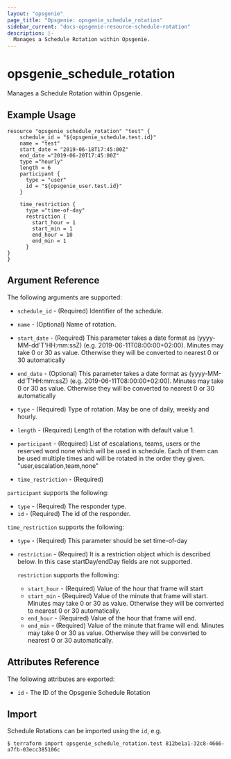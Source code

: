 ```yaml
---
layout: "opsgenie"
page_title: "Opsgenie: opsgenie_schedule_rotation"
sidebar_current: "docs-opsgenie-resource-schedule-rotation"
description: |-
  Manages a Schedule Rotation within Opsgenie.
---
```


# opsgenie_schedule_rotation

Manages a Schedule Rotation within Opsgenie.

## Example Usage
```hcl
resource "opsgenie_schedule_rotation" "test" { 
    schedule_id = "${opsgenie_schedule.test.id}"
    name = "test"
    start_date = "2019-06-18T17:45:00Z"
    end_date ="2019-06-20T17:45:00Z"
    type ="hourly"
    length = 6
    participant {
      type = "user"
      id = "${opsgenie_user.test.id}"
    }

    time_restriction {
      type ="time-of-day"
      restriction {
        start_hour = 1
        start_min = 1
        end_hour = 10
        end_min = 1
      }
}
}
```


## Argument Reference

The following arguments are supported:

* `schedule_id` - (Required) Identifier of the schedule.                             

* `name` - (Optional) Name of rotation.

* `start_date` - (Required) This parameter takes a date format as (yyyy-MM-dd'T'HH:mm:ssZ) (e.g. 2019-06-11T08:00:00+02:00). Minutes may take 0 or 30 as value. Otherwise they will be converted to nearest 0 or 30 automatically

* `end_date` - (Optional)  This parameter takes a date format as (yyyy-MM-dd'T'HH:mm:ssZ) (e.g. 2019-06-11T08:00:00+02:00). Minutes may take 0 or 30 as value. Otherwise they will be converted to nearest 0 or 30 automatically

* `type` - (Required) Type of rotation. May be one of daily, weekly and hourly.

* `length` - (Required) Length of the rotation with default value 1.

* `participant` - (Required) List of escalations, teams, users or the reserved word none which will be used in schedule. Each of them can be used multiple times and will be rotated in the order they given. "user,escalation,team,none"

* `time_restriction` - (Required)

`participant` supports the following:

* `type` - (Required) The responder type.
* `id` - (Required) The id of the responder.

`time_restriction` supports the following:

* `type` - (Required) This parameter should be set time-of-day
                      
* `restriction` - (Required) It is a restriction object which is described below. In this case startDay/endDay fields are not supported.

    `restriction` supports the following:

     * `start_hour` - (Required) Value of the hour that frame will start
     * `start_min` - (Required) Value of the minute that frame will start. Minutes may take 0 or 30 as value. Otherwise they will be converted to nearest 0 or 30 automatically.
     * `end_hour` - (Required) Value of the hour that frame will end.
     * `end_min` - (Required) Value of the minute that frame will end. Minutes may take 0 or 30 as value. Otherwise they will be converted to nearest 0 or 30 automatically.



## Attributes Reference

The following attributes are exported:

* `id` - The ID of the Opsgenie Schedule Rotation

## Import

Schedule Rotations can be imported using the `id`, e.g.

```
$ terraform import opsgenie_schedule_rotation.test 812be1a1-32c8-4666-a7fb-03ecc385106c
```
